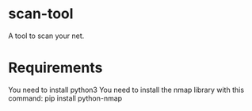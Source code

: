 # scan-tool
A tool to scan your net.
# Requirements
You need to install python3
You need to install the nmap library with this command:
pip install python-nmap
